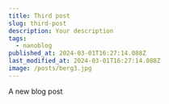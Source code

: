 ```yaml
---
title: Third post
slug: third-post
description: Your description
tags:
  - nanoblog
published_at: 2024-03-01T16:27:14.088Z
last_modified_at: 2024-03-01T16:27:14.088Z
image: /posts/berg3.jpg
---
```


A new blog post
